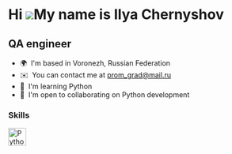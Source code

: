 Hi ![](https://user-images.githubusercontent.com/18350557/176309783-0785949b-9127-417c-8b55-ab5a4333674e.gif)My name is Ilya Chernyshov
=======================================================================================================================================

QA engineer
-----------

* 🌍  I'm based in Voronezh, Russian Federation
* ✉️  You can contact me at [prom\_grad@mail.ru](mailto:prom_grad@mail.ru)
* 🧠  I'm learning Python
* 🤝  I'm open to collaborating on Python development

### Skills


<p align="left">
<a href="https://www.python.org/" target="_blank" rel="noreferrer"><img src="https://raw.githubusercontent.com/danielcranney/readme-generator/main/public/icons/skills/python-colored.svg" width="36" height="36" alt="Python" /></a>
</p>
